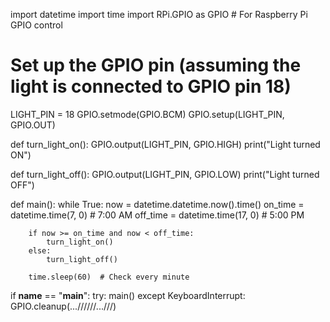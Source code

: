import datetime
import time
import RPi.GPIO as GPIO  # For Raspberry Pi GPIO control

# Set up the GPIO pin (assuming the light is connected to GPIO pin 18)
LIGHT_PIN = 18
GPIO.setmode(GPIO.BCM)
GPIO.setup(LIGHT_PIN, GPIO.OUT)

def turn_light_on():
    GPIO.output(LIGHT_PIN, GPIO.HIGH)
    print("Light turned ON")

def turn_light_off():
    GPIO.output(LIGHT_PIN, GPIO.LOW)
    print("Light turned OFF")

def main():
    while True:
        now = datetime.datetime.now().time()
        on_time = datetime.time(7, 0)  # 7:00 AM
        off_time = datetime.time(17, 0)  # 5:00 PM

        if now >= on_time and now < off_time:
            turn_light_on()
        else:
            turn_light_off()

        time.sleep(60)  # Check every minute

if __name__ == "__main__":
    try:
        main()
    except KeyboardInterrupt:
        GPIO.cleanup(...//////...///)
